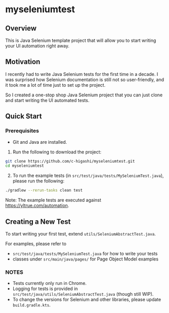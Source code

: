 # myseleniumtest

## Overview

This is Java Selenium template project that will allow you to start writing your UI automation right away.

## Motivation
I recently had to write Java Selenium tests for the first time in a decade.  I was surprised how Selenium documentation is still not so user-friendly, and it took me a lot of time just to set up the project.

So I created a one-stop shop Java Selenium project that you can just clone and start writing the UI automated tests.

## Quick Start

### Prerequisites
* Git and Java are installed.

1. Run the following to download the project:
```bash
git clone https://github.com/c-higashi/myseleniumtest.git
cd myseleniumtest
```

2. To run the example tests (in `src/test/java/tests/MySeleniumTest.java`), please run the following:
```bash
./gradlew --rerun-tasks clean test
```
Note: The example tests are executed against https://yltrue.com/automation.

## Creating a New Test
To start writing your first test, extend `utils/SeleniumAbstractTest.java`. 

For examples, please refer to
* `src/test/java/tests/MySeleniumTest.java` for how to write your tests
* classes under `src/main/java/pages/` for Page Object Model examples

### NOTES
* Tests currently only run in Chrome.
* Logging for tests is provided in  `src/test/java/utils/SeleniumAbstractTest.java` (though still WIP).
* To change the versions for Selenium and other libraries, please update `build.gradle.kts`.
